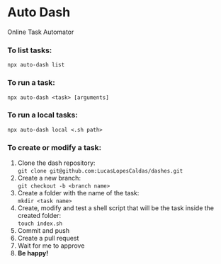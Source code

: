# Auto Dash
Online Task Automator


### To list tasks:
```
npx auto-dash list
```

### To run a task:
```
npx auto-dash <task> [arguments]
```

### To run a local tasks:
```
npx auto-dash local <.sh path>
```

### To create or modify a task:
1. Clone the dash repository: 
  <br>`git clone git@github.com:LucasLopesCaldas/dashes.git`
2. Create a new branch: 
  <br>`git checkout -b <branch name>`
3. Create a folder with the name of the task: 
  <br>`mkdir <task name>`
4. Create, modify and test a shell script that will be the task inside the created folder: 
  <br>`touch index.sh`
5. Commit and push
6. Create a pull request
7. Wait for me to approve
8. **Be happy!**

